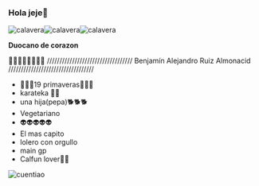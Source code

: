 ### Hola jeje👋

![calavera](https://user-images.githubusercontent.com/107078547/229401679-12ba3c62-4d73-4030-8264-6f9e27d2764a.gif)![calavera](https://user-images.githubusercontent.com/107078547/229401679-12ba3c62-4d73-4030-8264-6f9e27d2764a.gif)![calavera](https://user-images.githubusercontent.com/107078547/229401679-12ba3c62-4d73-4030-8264-6f9e27d2764a.gif)


**Duocano de corazon**

🐁🐁🐁🐁🐁🐁🐁🐁
//////////////////////////////////
Benjamín Alejandro Ruiz Almonacid
//////////////////////////////////
- 🌸🌸🌸19 primaveras🌸🌸🌸
- karateka 🥋🥋
- una hija(pepa)🐕🐕🐕
- Vegetariano
- 👽👽👽👽👽
- El mas capito
- lolero con orgullo
- main gp
- Calfun lover🤖🤖

![cuentiao](https://user-images.githubusercontent.com/107078547/229401610-1d4d4691-6a94-4ac9-830b-515fb506f935.jpg)





